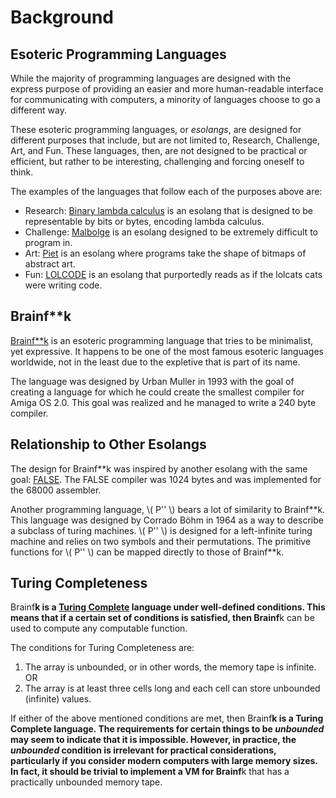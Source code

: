 <!--
SPDX-FileCopyrightText: 2023 - 2024 Ali Sajid Imami

SPDX-License-Identifier: Apache-2.0
SPDX-License-Identifier: MIT
-->

# Background

## Esoteric Programming Languages

While the majority of programming languages are designed with the express purpose
of providing an easier and more human-readable interface for communicating with
computers, a minority of languages choose to go a different way.

These esoteric programming languages, or _esolangs_, are designed for different purposes
that include, but are not limited to, Research, Challenge, Art, and Fun. These languages, then,
are not designed to be practical or efficient, but rather to be interesting, challenging and
forcing oneself to think.

The examples of the languages that follow each of the purposes above are:

- Research: [Binary lambda calculus](https://esolangs.org/wiki/Binary_lambda_calculus) is an esolang that is designed to be representable by bits or bytes, encoding lambda calculus.
- Challenge: [Malbolge](https://esolangs.org/wiki/Malbolge) is an esolang designed to be extremely difficult to program in.
- Art: [Piet](https://esolangs.org/wiki/Piet) is an esolang where programs take the shape of bitmaps of abstract art.
- Fun: [LOLCODE](https://esolangs.org/wiki/LOLCODE) is an esolang that purportedly reads as if the lolcats cats were writing code.

## Brainf**k

[Brainf**k](https://esolangs.org/wiki/Brainfuck) is an esoteric programming language that tries to be
minimalist, yet expressive. It happens to be one of the most famous esoteric languages worldwide, not in the
least due to the expletive that is part of its name.

The language was designed by Urban Muller in 1993 with the goal of creating a language for which he could create
the smallest compiler for Amiga OS 2.0. This goal was realized and he managed to write a 240 byte compiler.

## Relationship to Other Esolangs

The design for Brainf**k was inspired by another esolang with the same goal: [FALSE](https://esolangs.org/wiki/FALSE).
The FALSE compiler was 1024 bytes and was implemented for the 68000 assembler.

Another programming language, \\( P'' \\) bears a lot of similarity to Brainf\*\*k. This language was designed by Corrado Böhm
in 1964 as a way to describe a subclass of turing machines. \\( P'' \\) is designed for a left-infinite turing machine and relies
on two symbols and their permutations. The primitive functions for \\( P'' \\) can be mapped directly to those of Brainf**k.

## Turing Completeness

Brainf**k is a [Turing Complete](https://en.wikipedia.org/wiki/Turing_completeness) language under well-defined conditions.
This means that if a certain set of conditions is satisfied, then Brainf**k can be used to compute any computable function.

The conditions for Turing Completeness are:

1. The array is unbounded, or in other words, the memory tape is infinite.
   OR
2. The array is at least three cells long and each cell can store unbounded (infinite) values.


If either of the above mentioned conditions are met, then Brainf**k is a Turing Complete language. The requirements for
certain things to be _unbounded_ may seem to indicate that it is impossible. However, in practice, the _unbounded_ condition is
irrelevant for practical considerations, particularly if you consider modern computers with large memory sizes. In fact, it should
be trivial to implement a VM for Brainf**k that has a practically unbounded memory tape.
